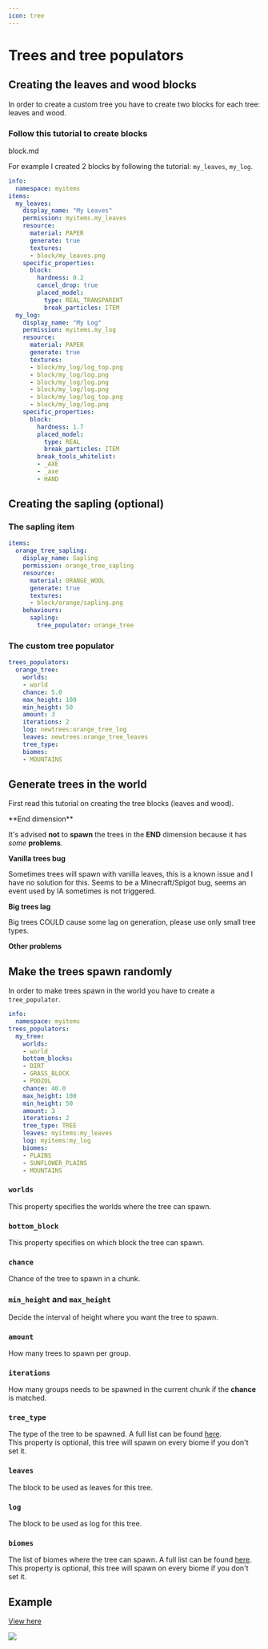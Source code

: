 ```yaml
---
icon: tree
---
```


# Trees and tree populators

## Creating the leaves and wood blocks

In order to create a custom tree you have to create two blocks for each tree: leaves and wood.

### Follow this tutorial to create blocks&#x20;


<Card title="block.md" icon="text" href="/block.md/">
block.md
</Card>


For example I created 2 blocks by following the tutorial: `my_leaves`, `my_log`.

```yaml
info:
  namespace: myitems
items:
  my_leaves:
    display_name: "My Leaves"
    permission: myitems.my_leaves
    resource:
      material: PAPER
      generate: true
      textures:
      - block/my_leaves.png
    specific_properties:
      block:
        hardness: 0.2
        cancel_drop: true
        placed_model:
          type: REAL_TRANSPARENT
          break_particles: ITEM
  my_log:
    display_name: "My Log"
    permission: myitems.my_log
    resource:
      material: PAPER
      generate: true
      textures:
      - block/my_log/log_top.png
      - block/my_log/log.png
      - block/my_log/log.png
      - block/my_log/log.png
      - block/my_log/log_top.png
      - block/my_log/log.png
    specific_properties:
      block:
        hardness: 1.7
        placed_model:
          type: REAL
          break_particles: ITEM
        break_tools_whitelist:
        - _AXE
        - _axe
        - HAND
```

## Creating the sapling (optional)

### The sapling item

```yaml
items:
  orange_tree_sapling:
    display_name: Sapling
    permission: orange_tree_sapling
    resource:
      material: ORANGE_WOOL
      generate: true
      textures:
      - block/orange/sapling.png
    behaviours:
      sapling:
        tree_populator: orange_tree
```

### The custom tree populator

```yaml
trees_populators:
  orange_tree:
    worlds:
    - world
    chance: 5.0
    max_height: 100
    min_height: 50
    amount: 3
    iterations: 2
    log: newtrees:orange_tree_log
    leaves: newtrees:orange_tree_leaves
    tree_type: 
    biomes:
    - MOUNTAINS
```

## Generate trees in the world

First read this tutorial on creating the tree blocks (leaves and wood).


<Warning>
**End dimension**

It's advised **not** to **spawn** the trees in the **END** dimension because it has _some_ **problems**.

**Vanilla trees bug**

Sometimes trees will spawn with vanilla leaves, this is a known issue and I have no solution for this. Seems to be a Minecraft/Spigot bug, seems an event used by IA sometimes is not triggered.

**Big trees lag**

Big trees COULD cause some lag on generation, please use only small tree types.

**Other problems**
</Warning>


## Make the trees spawn randomly

In order to make trees spawn in the world you have to create a `tree_populator`.

```yaml
info:
  namespace: myitems
trees_populators:
  my_tree:
    worlds:
    - world
    bottom_blocks:
    - DIRT
    - GRASS_BLOCK
    - PODZOL
    chance: 40.0
    max_height: 100
    min_height: 50
    amount: 3
    iterations: 2
    tree_type: TREE
    leaves: myitems:my_leaves
    log: myitems:my_log
    biomes:
    - PLAINS
    - SUNFLOWER_PLAINS
    - MOUNTAINS
```

### `worlds`

This property specifies the worlds where the tree can spawn.

### `bottom_block`

This property specifies on which block the tree can spawn.

### `chance`

Chance of the tree to spawn in a chunk.

### `min_height` and `max_height`

Decide the interval of height where you want the tree to spawn.

### `amount`

How many trees to spawn per group.

### `iterations`

How many groups needs to be spawned in the current chunk if the **chance** is matched.

### `tree_type`

The type of the tree to be spawned. A full list can be found [here](https://hub.spigotmc.org/javadocs/spigot/org/bukkit/TreeType.html).\
This property is optional, this tree will spawn on every biome if you don't set it.

### `leaves`

The block to be used as leaves for this tree.

### `log`

The block to be used as log for this tree.

### `biomes`

The list of biomes where the tree can spawn. A full list can be found [here](https://hub.spigotmc.org/javadocs/spigot/org/bukkit/block/Biome.html).\
This property is optional, this tree will spawn on every biome if you don't set it.

## Example


[View here](https://www.spigotmc.org/resources/trees-newtrees-itemsadder-addon.84604/)


![](../../.gitbook/assets/image_\(125\).png)
